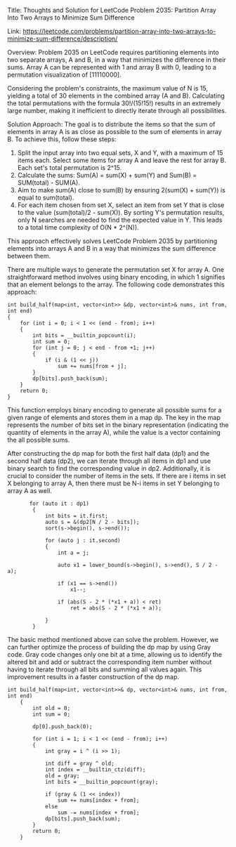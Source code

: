 Title: Thoughts and Solution for LeetCode Problem 2035: Partition Array Into Two Arrays to Minimize Sum Difference

Link: https://leetcode.com/problems/partition-array-into-two-arrays-to-minimize-sum-difference/description/

Overview: Problem 2035 on LeetCode requires partitioning elements into two separate arrays, A and B, in a way that minimizes the difference in their sums. Array A can be represented with 1 and array B with 0, leading to a permutation visualization of [11110000].

Considering the problem's constraints, the maximum value of N is 15, yielding a total of 30 elements in the combined array (A and B). Calculating the total permutations with the formula 30!/(15!15!) results in an extremely large number, making it inefficient to directly iterate through all possibilities.

Solution Approach:
The goal is to distribute the items so that the sum of elements in array A is as close as possible to the sum of elements in array B. To achieve this, follow these steps:

1. Split the input array into two equal sets, X and Y, with a maximum of 15 items each. Select some items for array A and leave the rest for array B. Each set's total permutation is 2^15.
2. Calculate the sums: Sum(A) = sum(X) + sum(Y) and Sum(B) = SUM(total) - SUM(A).
3. Aim to make sum(A) close to sum(B) by ensuring 2(sum(X) + sum(Y)) is equal to sum(total).
4. For each item chosen from set X, select an item from set Y that is close to the value (sum(total)/2 - sum(X)). By sorting Y's permutation results, only N searches are needed to find the expected value in Y. This leads to a total time complexity of O(N * 2^(N)).

This approach effectively solves LeetCode Problem 2035 by partitioning elements into arrays A and B in a way that minimizes the sum difference between them.

There are multiple ways to generate the permutation set X for array A. One straightforward method involves using binary encoding, in which 1 signifies that an element belongs to the array. The following code demonstrates this approach:

```
int build_half(map<int, vector<int>> &dp, vector<int>& nums, int from, int end)
{
    for (int i = 0; i < 1 << (end - from); i++)
    {
        int bits = __builtin_popcount(i);
        int sum = 0;
        for (int j = 0; j < end - from +1; j++)
        {
            if (i & (1 << j))
                sum += nums[from + j];
        }
        dp[bits].push_back(sum);
    }
    return 0;
}
```

This function employs binary encoding to generate all possible sums for a given range of elements and stores them in a map dp. The key in the map represents the number of bits set in the binary representation (indicating the quantity of elements in the array A), while the value is a vector containing the all possible sums.

After constructing the dp map for both the first half data (dp1) and the second half data (dp2), we can iterate through all items in dp1 and use binary search to find the corresponding value in dp2. Additionally, it is crucial to consider the number of items in the sets. If there are i items in set X belonging to array A, then there must be N-i items in set Y belonging to array A as well.


```
       for (auto it : dp1)
        {
            int bits = it.first;
            auto s = &(dp2[N / 2 - bits]);
            sort(s->begin(), s->end());

            for (auto j : it.second)
            {
                int a = j;

                auto x1 = lower_bound(s->begin(), s->end(), S / 2 - a);

                if (x1 == s->end())
                    x1--;

                if (abs(S - 2 * (*x1 + a)) < ret)
                    ret = abs(S - 2 * (*x1 + a));

            }
        }
```

The basic method mentioned above can solve the problem. However, we can further optimize the process of building the dp map by using Gray code. Gray code changes only one bit at a time, allowing us to identify the altered bit and add or subtract the corresponding item number without having to iterate through all bits and summing all values again. This improvement results in a faster construction of the dp map.

```
int build_half(map<int, vector<int>>& dp, vector<int>& nums, int from, int end)
    {
        int old = 0;
        int sum = 0;

        dp[0].push_back(0);

        for (int i = 1; i < 1 << (end - from); i++)
        {
            int gray = i ^ (i >> 1);

            int diff = gray ^ old;
            int index = __builtin_ctz(diff);
            old = gray;
            int bits = __builtin_popcount(gray);

            if (gray & (1 << index))
                sum += nums[index + from];
            else
                sum -= nums[index + from];
            dp[bits].push_back(sum);
        }
        return 0;
    }
```